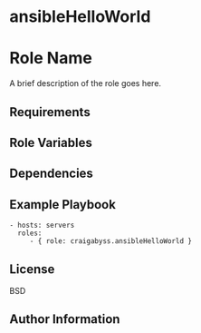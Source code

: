 # ansibleHelloWorld

Role Name
=========

A brief description of the role goes here.

Requirements
------------


Role Variables
--------------



Dependencies
------------



Example Playbook
----------------

    - hosts: servers
      roles:
         - { role: craigabyss.ansibleHelloWorld }

License
-------
BSD

Author Information
------------------

